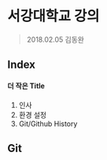 # 서강대학교 강의
>2018.02.05
>김동완

## Index

#### 더 작은 Title

1. 인사
1. 환경 설정
1. Git/Github History

## Git
